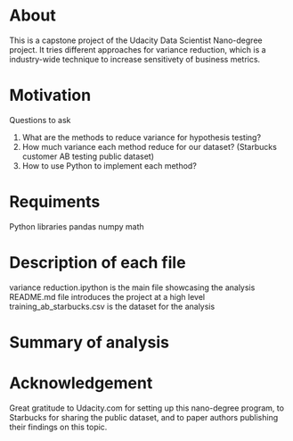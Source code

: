 # About
This is a capstone project of the Udacity Data Scientist Nano-degree project. It tries different approaches for variance reduction, which is a industry-wide technique to increase sensitivety of business metrics.

# Motivation
Questions to ask
1. What are the methods to reduce variance for hypothesis testing?
2. How much variance each method reduce for our dataset? (Starbucks customer AB testing public dataset)
3. How to use Python to implement each method?

# Requiments
Python libraries
pandas
numpy
math

# Description of each file
variance reduction.ipython is the main file showcasing the analysis
README.md file introduces the project at a high level
training_ab_starbucks.csv is the dataset for the analysis


# Summary of analysis


# Acknowledgement
Great gratitude to Udacity.com for setting up this nano-degree program, to Starbucks for sharing the public dataset, and to paper authors publishing their findings on this topic.